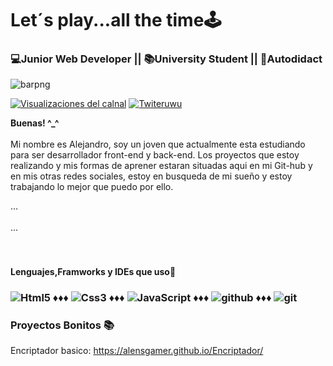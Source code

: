 # Let´s play...all the time🕹
### 💻Junior Web Developer  ||  📚University Student  ||  🔎Autodidact
![barpng](https://user-images.githubusercontent.com/79154442/137824292-a74c224b-17db-48ec-8a80-de981a78e51d.png)

[![Visualizaciones del calnal](https://img.shields.io/youtube/channel/views/UCwRwSadEqc3pEyk5WA0VoOA?label=canalito%20uwu&logoColor=blue&style=social)](https://www.youtube.com/channel/UCwRwSadEqc3pEyk5WA0VoOA)
[![Twiteruwu](https://img.shields.io/twitter/url?logoColor=red&style=social&url=https%3A%2F%2Ftwitter.com%2FAlensGamer)](https://twitter.com/AlensGamer)


<strong>Buenas!  ^_^</strong><br/><br/>
Mi nombre es Alejandro, soy un joven que actualmente esta estudiando para ser desarrollador front-end y back-end. Los proyectos que estoy realizando y mis formas de aprener estaran situadas aqui en mi Git-hub y en mis otras redes sociales, estoy en busqueda de mi sueño y estoy trabajando lo mejor que puedo por ello.

...<br/>
<br/>
...<br/>
<br/><br/>

#### Lenguajes,Framworks y IDEs que uso💎

### ![Html5](https://user-images.githubusercontent.com/79154442/129495029-6151ef2d-cbc5-4486-a987-40cea4646a19.png) ♦♦♦ ![Css3](https://user-images.githubusercontent.com/79154442/129495020-c5875d87-f42b-4706-84ec-b608bd5dd218.png) ♦♦♦ ![JavaScript](https://user-images.githubusercontent.com/79154442/129495190-46fafc59-880d-4377-8994-512b483ff667.png) ♦♦♦ ![github](https://user-images.githubusercontent.com/79154442/129495211-db5f6709-c135-4d2d-973f-e8326e5b3af0.png) ♦♦♦ ![git](https://user-images.githubusercontent.com/79154442/129495329-e3238e6f-02e3-41d1-8d08-14136880c389.png)

### Proyectos Bonitos 📚

Encriptador basico: https://alensgamer.github.io/Encriptador/
